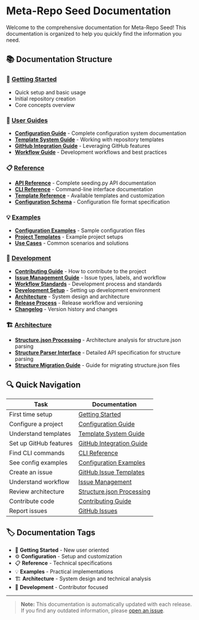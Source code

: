 # Meta-Repo Seed Documentation

Welcome to the comprehensive documentation for Meta-Repo Seed! This documentation is organized to help you quickly find the information you need.

## 📚 Documentation Structure

### 🚀 [Getting Started](../README.md)
- Quick setup and basic usage
- Initial repository creation
- Core concepts overview

### 📖 [User Guides](./guides/)
- **[Configuration Guide](./guides/configuration.md)** - Complete configuration system documentation
- **[Template System Guide](./guides/templates.md)** - Working with repository templates
- **[GitHub Integration Guide](./guides/github-integration.md)** - Leveraging GitHub features
- **[Workflow Guide](./guides/workflow.md)** - Development workflows and best practices

### 📋 [Reference](./reference/)
- **[API Reference](./reference/api.md)** - Complete seeding.py API documentation
- **[CLI Reference](./reference/cli.md)** - Command-line interface documentation
- **[Template Reference](./reference/templates.md)** - Available templates and customization
- **[Configuration Schema](./reference/config-schema.md)** - Configuration file format specification

### 💡 [Examples](./examples/)
- **[Configuration Examples](./examples/configurations.md)** - Sample configuration files
- **[Project Templates](./examples/project-templates.md)** - Example project setups
- **[Use Cases](./examples/use-cases.md)** - Common scenarios and solutions

### 🔧 [Development](./development/)
- **[Contributing Guide](./development/contributing.md)** - How to contribute to the project
- **[Issue Management Guide](./development/issue-management.md)** - Issue types, labels, and workflow
- **[Workflow Standards](./development/workflow-standards.md)** - Development process and standards
- **[Development Setup](./development/setup.md)** - Setting up development environment
- **[Architecture](./development/architecture.md)** - System design and architecture
- **[Release Process](./development/releases.md)** - Release workflow and versioning
- **[Changelog](./development/changelog.md)** - Version history and changes

### 🏗️ [Architecture](./architecture/)
- **[Structure.json Processing](./architecture/structure-json-processing.md)** - Architecture analysis for structure.json parsing
- **[Structure Parser Interface](./architecture/structure-parser-interface.md)** - Detailed API specification for structure parsing
- **[Structure Migration Guide](./architecture/structure-migration-guide.md)** - Guide for migrating structure.json files

## 🔍 Quick Navigation

| Task | Documentation |
|------|---------------|
| First time setup | [Getting Started](../README.md) |
| Configure a project | [Configuration Guide](./guides/configuration.md) |
| Understand templates | [Template System Guide](./guides/templates.md) |
| Set up GitHub features | [GitHub Integration Guide](./guides/github-integration.md) |
| Find CLI commands | [CLI Reference](./reference/cli.md) |
| See config examples | [Configuration Examples](./examples/configurations.md) |
| Create an issue | [GitHub Issue Templates](../.github/ISSUE_TEMPLATE/) |
| Understand workflow | [Issue Management](./development/issue-management.md) |
| Review architecture | [Structure.json Processing](./architecture/structure-json-processing.md) |
| Contribute code | [Contributing Guide](./development/contributing.md) |
| Report issues | [GitHub Issues](https://github.com/ChrisClements1987/meta-repo-seed/issues) |

## 🏷️ Documentation Tags

- 🚀 **Getting Started** - New user oriented
- ⚙️ **Configuration** - Setup and customization
- 📋 **Reference** - Technical specifications
- 💡 **Examples** - Practical implementations
- 🏗️ **Architecture** - System design and technical analysis
- 🔧 **Development** - Contributor focused

---

> **Note:** This documentation is automatically updated with each release. If you find any outdated information, please [open an issue](https://github.com/your-org/meta-repo-seed/issues).